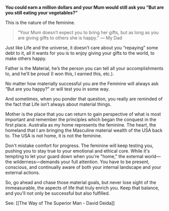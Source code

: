 **You could earn a million dollars and your Mum would still ask you “But are you still eating your vegetables?”**

This is the nature of the feminine.

> “Your Mum doesn’t expect you to bring her gifts, but as long as you are giving gifts to others she is happy.” — My Dad

Just like Life and the universe, it doesn’t care about you “repaying” some debt to it, all it wants for you is to enjoy giving your gifts to the world, to make others happy.

Father is the Material, he’s the person you can tell all your accomplishments to, and he’ll be proud (I won this, I earned this, etc.).

No matter how materially successful you are the Feminine will always ask “But are you happy?” or will test you in some way.

And sometimes, when you ponder that question, you really are reminded of the fact that Life isn’t always about material things.

Mother is the place that you can return to gain perspective of what is most important and remember the principles which began the conquest in the first place. Australia as my home represents the feminine. The heart, the homeland that I am bringing the Masculine material wealth of the USA back to. The USA is not home, it is not the feminine.

Don't mistake comfort for progress. The feminine will keep testing you, pushing you to stay true to your emotional and ethical core. While it's tempting to let your guard down when you're "home," the external world—the wilderness—demands your full attention. You have to be present, conscious, and continually aware of both your internal landscape and your external actions.

So, go ahead and chase those material goals, but never lose sight of the immeasurable, the aspects of life that truly enrich you. Keep that balance, and you'll not only be successful but also fulfilled.


See: [[The Way of The Superior Man - David Deida]]